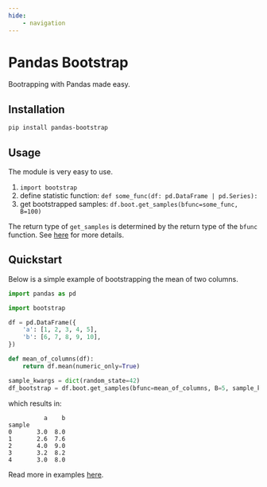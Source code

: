 ```yaml
---
hide: 
    - navigation
---
```

# Pandas Bootstrap

Bootrapping with Pandas made easy.

## Installation

```bash
pip install pandas-bootstrap
```

## Usage

The module is very easy to use. 

1. `import bootstrap`
2. define statistic function: `def some_func(df: pd.DataFrame | pd.Series):`
3. get bootstrapped samples: `df.boot.get_samples(bfunc=some_func, B=100)`

The return type of `get_samples` is determined by the return type of the `bfunc` function. See [here](./examples/return-type.md) for more details.

## Quickstart

Below is a simple example of bootstrapping the mean of two columns.

```python
import pandas as pd

import bootstrap

df = pd.DataFrame({
    'a': [1, 2, 3, 4, 5],
    'b': [6, 7, 8, 9, 10],
})

def mean_of_columns(df):
    return df.mean(numeric_only=True)

sample_kwargs = dict(random_state=42)
df_bootstrap = df.boot.get_samples(bfunc=mean_of_columns, B=5, sample_kwargs=sample_kwargs)
```

which results in:

```text 
          a    b
sample          
0       3.0  8.0
1       2.6  7.6
2       4.0  9.0
3       3.2  8.2
4       3.0  8.0
```

Read more in examples [here](./examples/linear-regression.md).